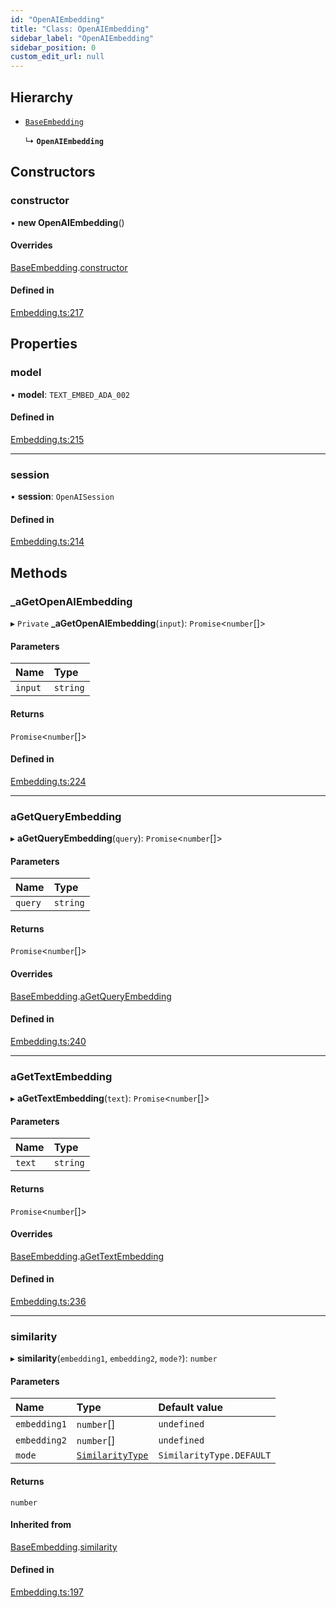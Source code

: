 ```yaml
---
id: "OpenAIEmbedding"
title: "Class: OpenAIEmbedding"
sidebar_label: "OpenAIEmbedding"
sidebar_position: 0
custom_edit_url: null
---
```


## Hierarchy

- [`BaseEmbedding`](BaseEmbedding.md)

  ↳ **`OpenAIEmbedding`**

## Constructors

### constructor

• **new OpenAIEmbedding**()

#### Overrides

[BaseEmbedding](BaseEmbedding.md).[constructor](BaseEmbedding.md#constructor)

#### Defined in

[Embedding.ts:217](https://github.com/run-llama/LlamaIndexTS/blob/b6b2598/packages/core/src/Embedding.ts#L217)

## Properties

### model

• **model**: `TEXT_EMBED_ADA_002`

#### Defined in

[Embedding.ts:215](https://github.com/run-llama/LlamaIndexTS/blob/b6b2598/packages/core/src/Embedding.ts#L215)

___

### session

• **session**: `OpenAISession`

#### Defined in

[Embedding.ts:214](https://github.com/run-llama/LlamaIndexTS/blob/b6b2598/packages/core/src/Embedding.ts#L214)

## Methods

### \_aGetOpenAIEmbedding

▸ `Private` **_aGetOpenAIEmbedding**(`input`): `Promise`<`number`[]\>

#### Parameters

| Name | Type |
| :------ | :------ |
| `input` | `string` |

#### Returns

`Promise`<`number`[]\>

#### Defined in

[Embedding.ts:224](https://github.com/run-llama/LlamaIndexTS/blob/b6b2598/packages/core/src/Embedding.ts#L224)

___

### aGetQueryEmbedding

▸ **aGetQueryEmbedding**(`query`): `Promise`<`number`[]\>

#### Parameters

| Name | Type |
| :------ | :------ |
| `query` | `string` |

#### Returns

`Promise`<`number`[]\>

#### Overrides

[BaseEmbedding](BaseEmbedding.md).[aGetQueryEmbedding](BaseEmbedding.md#agetqueryembedding)

#### Defined in

[Embedding.ts:240](https://github.com/run-llama/LlamaIndexTS/blob/b6b2598/packages/core/src/Embedding.ts#L240)

___

### aGetTextEmbedding

▸ **aGetTextEmbedding**(`text`): `Promise`<`number`[]\>

#### Parameters

| Name | Type |
| :------ | :------ |
| `text` | `string` |

#### Returns

`Promise`<`number`[]\>

#### Overrides

[BaseEmbedding](BaseEmbedding.md).[aGetTextEmbedding](BaseEmbedding.md#agettextembedding)

#### Defined in

[Embedding.ts:236](https://github.com/run-llama/LlamaIndexTS/blob/b6b2598/packages/core/src/Embedding.ts#L236)

___

### similarity

▸ **similarity**(`embedding1`, `embedding2`, `mode?`): `number`

#### Parameters

| Name | Type | Default value |
| :------ | :------ | :------ |
| `embedding1` | `number`[] | `undefined` |
| `embedding2` | `number`[] | `undefined` |
| `mode` | [`SimilarityType`](../enums/SimilarityType.md) | `SimilarityType.DEFAULT` |

#### Returns

`number`

#### Inherited from

[BaseEmbedding](BaseEmbedding.md).[similarity](BaseEmbedding.md#similarity)

#### Defined in

[Embedding.ts:197](https://github.com/run-llama/LlamaIndexTS/blob/b6b2598/packages/core/src/Embedding.ts#L197)
